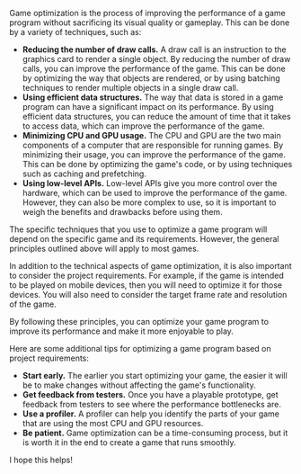 Game optimization is the process of improving the performance of a game program without sacrificing its visual quality or gameplay. This can be done by a variety of techniques, such as:

- **Reducing the number of draw calls.** A draw call is an instruction to the graphics card to render a single object. By reducing the number of draw calls, you can improve the performance of the game. This can be done by optimizing the way that objects are rendered, or by using batching techniques to render multiple objects in a single draw call.
- **Using efficient data structures.** The way that data is stored in a game program can have a significant impact on its performance. By using efficient data structures, you can reduce the amount of time that it takes to access data, which can improve the performance of the game.
- **Minimizing CPU and GPU usage.** The CPU and GPU are the two main components of a computer that are responsible for running games. By minimizing their usage, you can improve the performance of the game. This can be done by optimizing the game's code, or by using techniques such as caching and prefetching.
- **Using low-level APIs.** Low-level APIs give you more control over the hardware, which can be used to improve the performance of the game. However, they can also be more complex to use, so it is important to weigh the benefits and drawbacks before using them.

The specific techniques that you use to optimize a game program will depend on the specific game and its requirements. However, the general principles outlined above will apply to most games.

In addition to the technical aspects of game optimization, it is also important to consider the project requirements. For example, if the game is intended to be played on mobile devices, then you will need to optimize it for those devices. You will also need to consider the target frame rate and resolution of the game.

By following these principles, you can optimize your game program to improve its performance and make it more enjoyable to play.

Here are some additional tips for optimizing a game program based on project requirements:

- **Start early.** The earlier you start optimizing your game, the easier it will be to make changes without affecting the game's functionality.
- **Get feedback from testers.** Once you have a playable prototype, get feedback from testers to see where the performance bottlenecks are.
- **Use a profiler.** A profiler can help you identify the parts of your game that are using the most CPU and GPU resources.
- **Be patient.** Game optimization can be a time-consuming process, but it is worth it in the end to create a game that runs smoothly.

I hope this helps!